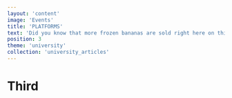 ```yaml
---
layout: 'content'
image: 'Events'
title: 'PLATFORMS'
text: 'Did you know that more frozen bananas are sold right here on this boardwalk than anywhere in the OC?'
position: 3
theme: 'university'
collection: 'university_articles'
---
```


# Third #